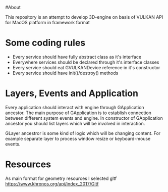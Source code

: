 
#About

This repository is an attempt to develop 3D-engine on basis of VULKAN API for MacOS platform in framework format

# Some coding rules

- Every service should have fully abstract class as it's interface
- Everywhere services should be declared through it's interface classes
- Every service should eat GVULKANDevice reference in it's constructor
- Every service should have init()/destroy() methods

# Layers, Events and Application

Every application should interact with engine through GApplication ancestor. The main purpose of GApplication is to establish connection between different system events and engine. In constructor of GApplication ancestor you should list layers which will be involved in interaction.

GLayer ancestror is some kind of logic which will be changing content. For example separate layer to process window resize or keyboard-mouse events. 

# Resources

As main format for geometry resources I selected gltf https://www.khronos.org/api/index_2017/Gltf